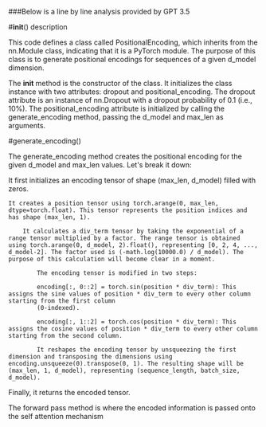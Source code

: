 ###Below is a line by line analysis provided by GPT 3.5 

#__init__() description

This code defines a class called PositionalEncoding, which inherits from the nn.Module class, indicating that it is a PyTorch module. The purpose of this class is to generate positional encodings for sequences of a given d_model dimension.

The __init__ method is the constructor of the class. It initializes the class instance with two attributes: dropout and positional_encoding. 
    The dropout attribute is an instance of nn.Dropout with a dropout probability of 0.1 (i.e., 10%). 
        The positional_encoding attribute is initialized by calling the generate_encoding method, passing the d_model and max_len as arguments.

#generate_encoding()

The generate_encoding method creates the positional encoding for the given d_model and max_len values. Let's break it down:

It first initializes an encoding tensor of shape (max_len, d_model) filled with zeros.

    It creates a position tensor using torch.arange(0, max_len, dtype=torch.float). This tensor represents the position indices and has shape (max_len, 1).

        It calculates a div_term tensor by taking the exponential of a range tensor multiplied by a factor. The range tensor is obtained using torch.arange(0, d_model, 2).float(), representing [0, 2, 4, ..., d_model-2]. The factor used is (-math.log(10000.0) / d_model). The purpose of this calculation will become clear in a moment.

            The encoding tensor is modified in two steps:

            encoding[:, 0::2] = torch.sin(position * div_term): This assigns the sine values of position * div_term to every other column starting from the first column 
            (0-indexed).

            encoding[:, 1::2] = torch.cos(position * div_term): This assigns the cosine values of position * div_term to every other column starting from the second column.

            It reshapes the encoding tensor by unsqueezing the first dimension and transposing the dimensions using encoding.unsqueeze(0).transpose(0, 1). The resulting shape will be (max_len, 1, d_model), representing (sequence_length, batch_size, d_model).

Finally, it returns the encoded tensor.

The forward pass method is where the encoded information is passed onto the self attention mechanism


